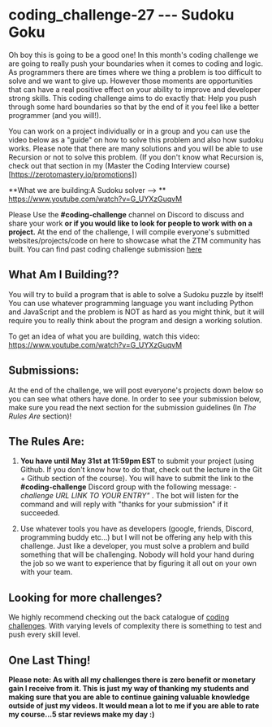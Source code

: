 # coding_challenge-27 --- Sudoku Goku 

Oh boy this is going to be a good one! In this month's coding challenge we are going to really push your boundaries when it comes to coding and logic. As programmers there are times where we thing a problem is too difficult to solve and we want to give up. However those moments are opportunities that can have a real positive effect on your ability to improve and developer strong skills. This coding challenge aims to do exactly that: Help you push through some hard boundaries so that by the end of it you feel like a better programmer (and you will!). 

You can work on a project individually or in a group and you can use the video below as a "guide" on how to solve this problem and also how sudoku works. Please note that there are many solutions and you will be able to use Recursion or not to solve this problem. (If you don't know what Recursion is, check out that section in my (Master the Coding Interview course)[https://zerotomastery.io/promotions])

**What we are building:A Sudoku solver --> ** https://www.youtube.com/watch?v=G_UYXzGuqvM


Please Use the **#coding-challenge** channel on Discord to discuss and share your work **or if you would like to look for people to work with on a project.** At the end of the challenge, I will compile everyone's submitted websites/projects/code on here to showcase what the ZTM community has built. You can find past coding challenge submission [here](https://zerotomastery.io/community/coding-challenges/)

## What Am I  Building??
You will try to build a program that is able to solve a Sudoku puzzle by itself! You can use whatever programming language you want including Python and JavaScript and the problem is NOT as hard as you might think, but it will require you to really think about the program and design a working solution. 

To get an idea of what you are building, watch this video: https://www.youtube.com/watch?v=G_UYXzGuqvM

## Submissions:
At the end of the challenge, we will post everyone's projects down below so you can see what others have done. In order to see your submission below, make sure you read the next section for the submission guidelines (In *The Rules Are* section)!
  

## The Rules Are:

1. **You have until May 31st at 11:59pm EST** to submit your project (using Github. If you don't know how to do that, check out the lecture in the Git + Github section of the course). You will have to submit the link to the **#coding-challenge** Discord group with the following message:  *-challenge URL LINK TO YOUR ENTRY"* . The bot will listen for the command and will reply with "thanks for your submission" if it succeeded.

2. Use whatever tools you have as developers (google, friends, Discord, programming buddy etc...) but I will not be offering any help with this challenge. Just like a developer, you must solve a problem and build something that will be challenging. Nobody will hold your hand during the job so we want to experience that by figuring it all out on your own with your team. 

## Looking for more challenges?
We highly recommend checking out the back catalogue of [coding challenges](https://zerotomastery.io/community/coding-challenges/?utm_source=github&utm_medium=coding_challenge-25). With varying levels of complexity there is something to test and push every skill level. 

## One Last Thing!

**Please note: As with all my challenges there is zero benefit or monetary gain I receive from it. This is just my way of thanking my students and making sure that you are able to continue gaining valuable knowledge outside of just my videos. It would mean a lot to me if you are able to rate my course...5 star reviews make my day :)**



